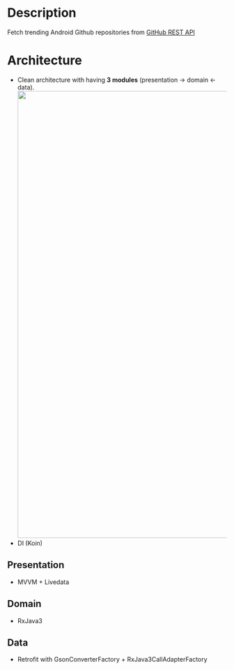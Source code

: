 # Description
Fetch trending Android Github repositories from [GitHub REST API]("https://docs.github.com/en/rest?apiVersion=2022-11-28")

# Architecture
  - Clean architecture with having **3 modules** (presentation -> domain <- data).
    <img src="https://miro.medium.com/v2/resize:fit:1400/format:webp/1*1NOM7f3QboTIHlsYBKfjaw@2x.png" width="1024"/>
  - DI (Koin) 
   
## Presentation
 - MVVM + Livedata
## Domain
 - RxJava3
## Data
  - Retrofit with GsonConverterFactory + RxJava3CallAdapterFactory